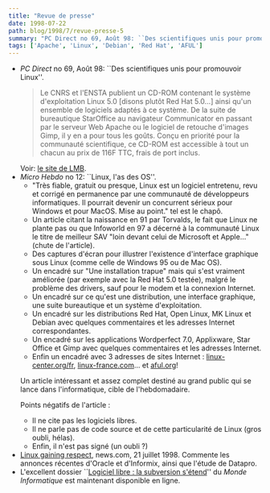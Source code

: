 ```yaml
---
title: "Revue de presse"
date: 1998-07-22
path: blog/1998/7/revue-presse-5
summary: "PC Direct no 69, Août 98: ``Des scientifiques unis pour promouvoir Linux''."
tags: ['Apache', 'Linux', 'Debian', 'Red Hat', 'AFUL']
---
```


<UL>

<LI><EM>PC Direct</EM> no 69, Août 98: ``Des scientifiques unis pour
promouvoir Linux''.
<BLOCKQUOTE>
Le CNRS et l'ENSTA publient un CD-ROM contenant le système d'exploitation
Linux 5.0 [disons plutôt Red Hat 5.0...] ainsi qu'un ensemble de
logiciels adaptés à ce système. De la suite de bureautique StarOffice
au navigateur Communicator en passant par le serveur Web Apache ou le
logiciel de retouche d'images Gimp, il y en a pour tous les goûts. Conçu
en priorité pour la communauté scientifique, ce CD-ROM est accessible
à tout un chacun au prix de 116F TTC, frais de port inclus.
</BLOCKQUOTE>
Voir: <A HREF="http://www.lmb.cnrs.fr/LMB.html">le site de LMB</A>.

<LI><EM>Micro Hebdo</EM> no 12: ``Linux, l'as des OS''.
<UL>

<LI>"Très fiable, gratuit ou presque, Linux est un logiciel entretenu,
revu et corrigé en permanence par une communauté de développeurs
informatiques. Il pourrait devenir un concurrent sérieux pour Windows et
pour MacOS. Mise au point." tel est le chapô.
<LI>Un article citant la naissance en 91 par Torvalds, le fait que Linux
ne plante pas ou que Infoworld en 97 a décerné à la communauté Linux le
titre de meilleur SAV "loin devant celui de Microsoft et Apple..."
(chute de l'article).
<LI>Des captures d'écran pour illustrer l'existence d'interface graphique
sous Linux (comme celle de Windows 95 ou de Mac OS).
<LI>Un encadré sur "Une installation trapue" mais qui s'est vraiment
améliorée (par exemple avec la Red Hat 5.0 testée), malgré le problème
des drivers, sauf pour le modem et la connexion Internet.
<LI>Un encadré sur ce qu'est une distribution, une interface graphique,
une suite bureautique et un système d'exploitation.
<LI>Un encadré sur les distributions Red Hat, Open Linux, MK Linux et
Debian avec quelques commentaires et les adresses Internet
correspondantes.
<LI>Un encadré sur les applications Wordperfect 7.0, Applixware, Star
Office et Gimp avec quelques commentaires et les adresses Internet.
<LI>Enfin un encadré avec 3 adresses de sites Internet :
<A HREF="http://www.linux-center.org/fr/">linux-center.org/fr</A>,
<A HREF="http://www.linux-france.com/">linux-france.com</A>... et
<A HREF="http://www.aful.org/">aful.org</A>!
</UL>

<P>
Un article intéressant et assez complet destiné au grand public qui se
lance dans l'informatique, cible de l'hebdomadaire.
</P>

<P>
Points négatifs de l'article :
</P>

<UL>

<LI>Il ne cite pas les logiciels libres.
<LI>Il ne parle pas de code source et de cette particularité de Linux
(gros oubli, hélas).
<LI>Enfin, il n'est pas signé (un oubli ?)
</UL>


<LI><A HREF="http://www.news.com/News/Item/0,4,24436,00.html?dd.ne.tx.fs">Linux gaining respect</A>, news.com, 21 juillet 1998.
Commente les annonces récentes d'Oracle et d'Informix, ainsi que l'étude
de Datapro.
<LI>L'excellent dossier ``<A HREF="http://www.lmi.fr/lmi/774/774p22.html">Logiciel libre : la subversion s'étend</A>''
du <EM>Monde Informatique</EM> est maintenant disponible en ligne.
</UL>



